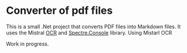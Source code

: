 # Converter of pdf files

This is a small .Net project that converts PDF files into Markdown files. It uses the Mistral [OCR](https://mistral.ai/news/mistral-ocr) and [Spectre.Console](https://spectreconsole.net/) library.
Using Mistarl OCR 

Work in progress.
